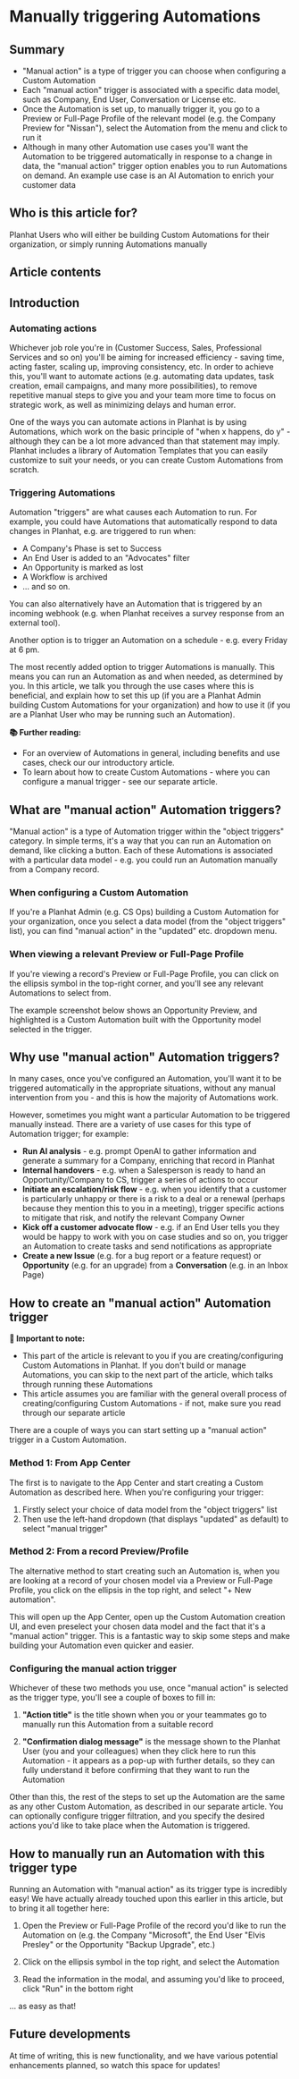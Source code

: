 # Manually triggering Automations

## Summary

- "Manual action" is a type of trigger you can choose when configuring a Custom Automation
- Each "manual action" trigger is associated with a specific data model, such as Company, End User, Conversation or License etc.
- Once the Automation is set up, to manually trigger it, you go to a Preview or Full-Page Profile of the relevant model (e.g. the Company Preview for "Nissan"), select the Automation from the menu and click to run it
- Although in many other Automation use cases you'll want the Automation to be triggered automatically in response to a change in data, the "manual action" trigger option enables you to run Automations on demand. An example use case is an AI Automation to enrich your customer data

## Who is this article for?

Planhat Users who will either be building Custom Automations for their organization, or simply running Automations manually

## Article contents

## Introduction

### Automating actions

Whichever job role you're in (Customer Success, Sales, Professional Services and so on) you'll be aiming for increased efficiency - saving time, acting faster, scaling up, improving consistency, etc. In order to achieve this, you'll want to automate actions (e.g. automating data updates, task creation, email campaigns, and many more possibilities), to remove repetitive manual steps to give you and your team more time to focus on strategic work, as well as minimizing delays and human error.

One of the ways you can automate actions in Planhat is by using Automations, which work on the basic principle of "when x happens, do y" - although they can be a lot more advanced than that statement may imply. Planhat includes a library of Automation Templates that you can easily customize to suit your needs, or you can create Custom Automations from scratch.

### Triggering Automations

Automation "triggers" are what causes each Automation to run. For example, you could have Automations that automatically respond to data changes in Planhat, e.g. are triggered to run when:

- A Company's Phase is set to Success
- An End User is added to an "Advocates" filter
- An Opportunity is marked as lost
- A Workflow is archived
- ... and so on.

You can also alternatively have an Automation that is triggered by an incoming webhook (e.g. when Planhat receives a survey response from an external tool).

Another option is to trigger an Automation on a schedule - e.g. every Friday at 6 pm.

The most recently added option to trigger Automations is manually. This means you can run an Automation as and when needed, as determined by you. In this article, we talk you through the use cases where this is beneficial, and explain how to set this up (if you are a Planhat Admin building Custom Automations for your organization) and how to use it (if you are a Planhat User who may be running such an Automation).

**📚 Further reading:**
- For an overview of Automations in general, including benefits and use cases, check our our introductory article.
- To learn about how to create Custom Automations - where you can configure a manual trigger - see our separate article.

## What are "manual action" Automation triggers?

"Manual action" is a type of Automation trigger within the "object triggers" category. In simple terms, it's a way that you can run an Automation on demand, like clicking a button. Each of these Automations is associated with a particular data model - e.g. you could run an Automation manually from a Company record.

### When configuring a Custom Automation

If you're a Planhat Admin (e.g. CS Ops) building a Custom Automation for your organization, once you select a data model (from the "object triggers" list), you can find "manual action" in the "updated" etc. dropdown menu.

### When viewing a relevant Preview or Full-Page Profile

If you're viewing a record's Preview or Full-Page Profile, you can click on the ellipsis symbol in the top-right corner, and you'll see any relevant Automations to select from.

The example screenshot below shows an Opportunity Preview, and highlighted is a Custom Automation built with the Opportunity model selected in the trigger.

## Why use "manual action" Automation triggers?

In many cases, once you've configured an Automation, you'll want it to be triggered automatically in the appropriate situations, without any manual intervention from you - and this is how the majority of Automations work.

However, sometimes you might want a particular Automation to be triggered manually instead. There are a variety of use cases for this type of Automation trigger; for example:

- **Run AI analysis** - e.g. prompt OpenAI to gather information and generate a summary for a Company, enriching that record in Planhat
- **Internal handovers** - e.g. when a Salesperson is ready to hand an Opportunity/Company to CS, trigger a series of actions to occur
- **Initiate an escalation/risk flow** - e.g. when you identify that a customer is particularly unhappy or there is a risk to a deal or a renewal (perhaps because they mention this to you in a meeting), trigger specific actions to mitigate that risk, and notify the relevant Company Owner
- **Kick off a customer advocate flow** - e.g. if an End User tells you they would be happy to work with you on case studies and so on, you trigger an Automation to create tasks and send notifications as appropriate
- **Create a new Issue** (e.g. for a bug report or a feature request) or **Opportunity** (e.g. for an upgrade) from a **Conversation** (e.g. in an Inbox Page)

## How to create an "manual action" Automation trigger

**📌 Important to note:**
- This part of the article is relevant to you if you are creating/configuring Custom Automations in Planhat. If you don't build or manage Automations, you can skip to the next part of the article, which talks through running these Automations
- This article assumes you are familiar with the general overall process of creating/configuring Custom Automations - if not, make sure you read through our separate article

There are a couple of ways you can start setting up a "manual action" trigger in a Custom Automation.

### Method 1: From App Center

The first is to navigate to the App Center and start creating a Custom Automation as described here. When you're configuring your trigger:

1. Firstly select your choice of data model from the "object triggers" list
2. Then use the left-hand dropdown (that displays "updated" as default) to select "manual trigger"

### Method 2: From a record Preview/Profile

The alternative method to start creating such an Automation is, when you are looking at a record of your chosen model via a Preview or Full-Page Profile, you click on the ellipsis in the top right, and select "+ New automation".

This will open up the App Center, open up the Custom Automation creation UI, and even preselect your chosen data model and the fact that it's a "manual action" trigger. This is a fantastic way to skip some steps and make building your Automation even quicker and easier.

### Configuring the manual action trigger

Whichever of these two methods you use, once "manual action" is selected as the trigger type, you'll see a couple of boxes to fill in:

1. **"Action title"** is the title shown when you or your teammates go to manually run this Automation from a suitable record

2. **"Confirmation dialog message"** is the message shown to the Planhat User (you and your colleagues) when they click here to run this Automation - it appears as a pop-up with further details, so they can fully understand it before confirming that they want to run the Automation

Other than this, the rest of the steps to set up the Automation are the same as any other Custom Automation, as described in our separate article. You can optionally configure trigger filtration, and you specify the desired actions you'd like to take place when the Automation is triggered.

## How to manually run an Automation with this trigger type

Running an Automation with "manual action" as its trigger type is incredibly easy! We have actually already touched upon this earlier in this article, but to bring it all together here:

1. Open the Preview or Full-Page Profile of the record you'd like to run the Automation on (e.g. the Company "Microsoft", the End User "Elvis Presley" or the Opportunity "Backup Upgrade", etc.)

2. Click on the ellipsis symbol in the top right, and select the Automation

3. Read the information in the modal, and assuming you'd like to proceed, click "Run" in the bottom right

... as easy as that!

## Future developments

At time of writing, this is new functionality, and we have various potential enhancements planned, so watch this space for updates!
